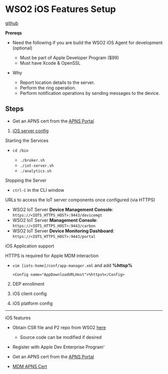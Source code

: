 # WSO2 iOS Features Setup

[github](https://github.com/wso2/product-iots)

**Prereqs**

-   Need the following if you are build the WSO2 iOS Agent for development (optional)

    -   Must be part of Apple Developer Program ($99)
    -   Must have Xcode & OpenSSL

-   Why

    -   Report location details to the server.
    -   Perform the ring operation.
    -   Perform notification operations by sending messages to the device.

## Steps 

 -   Get an APNS cert from the [APNS Portal](https://idmsa.apple.com/IDMSWebAuth/login?appIdKey=3fbfc9ad8dfedeb78be1d37f6458e72adc3160d1ad5b323a9e5c5eb2f8e7e3e2&rv=2) 

1.  [iOS server
    config](https://docs.wso2.com/display/IoTS310/iOS+Server+Configurations)

Starting the Services 

-   `cd /bin`

    -   `./broker.sh`
    -   `./iot-server.sh`
    -   `./analytics.sh`

Stopping the Server

-   `ctrl-C` in the CLI window

URLs to access the IoT server components once configured (via HTTPS)

-   WSO2 IoT Server **Device Management Console**: `https://<IOTS_HTTPS_HOST>:9443/devicemgt` 
-   WSO2 IoT Server **Management Console**: `https://<IOTS_HTTPS_HOST>:9443/carbon`
-   WSO2 IoT Server **Device Monitoring Dashboard**: `https://<IOTS_HTTPS_HOST>:9443/portal`

iOS Application support 

HTTPS is required for Apple MDM interaction

-   `vim [iots-home]/conf/app-manager.xml` and add **%httsp%**

        <Config name="AppDownloadURLHost">%https%</Config>    

2.  DEP enrollment

3.  iOS client config

4.  iOS platform config

---

iOS features

-   Obtain CSR file and P2 repo from WSO2
    [here](https://wso2.com/products/iot-server/ios/)

    -   Source code can be modified if desired

-   Register with Apple Dev Enterprise Program'

-   Get an APNS cert from the [APNS Portal](https://idmsa.apple.com/IDMSWebAuth/login?appIdKey=3fbfc9ad8dfedeb78be1d37f6458e72adc3160d1ad5b323a9e5c5eb2f8e7e3e2&rv=2)

-   [MDM APNS
    Cert](https://docs.wso2.com/display/IoTS310/Generating+an+MDM+APNS+Certificate)
